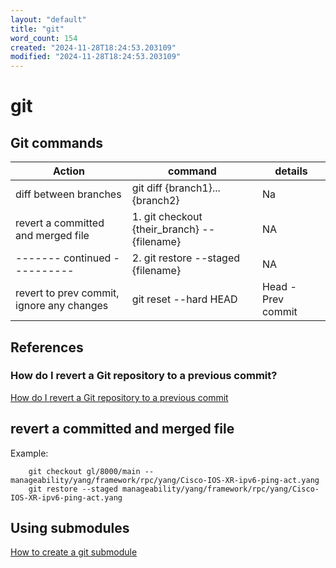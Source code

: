 ```yaml
---
layout: "default"
title: "git"
word_count: 154
created: "2024-11-28T18:24:53.203109"
modified: "2024-11-28T18:24:53.203109"
---
```

# git

## Git commands

| Action                                    | command                                      | details            |
| ----------------------------------------- | -------------------------------------------- | ------------------ |
| diff between branches                     | git diff {branch1}...{branch2}               | Na                 |
| revert a committed and merged file        | 1. git checkout {their_branch} -- {filename} | NA                 |
| ------- continued  ----------             | 2. git restore --staged {filename}           | NA                 |
| revert to prev commit, ignore any changes | git reset --hard HEAD                        | Head - Prev commit |

## References

### How do I revert a Git repository to a previous commit?

[How do I revert a Git repository to a previous commit](https://stackoverflow.com/questions/4114095/how-do-i-revert-a-git-repository-to-a-previous-commit)

## revert a committed and merged file

Example:

```console
    git checkout gl/8000/main -- manageability/yang/framework/rpc/yang/Cisco-IOS-XR-ipv6-ping-act.yang
    git restore --staged manageability/yang/framework/rpc/yang/Cisco-IOS-XR-ipv6-ping-act.yang
```

## Using submodules

[How to create a git submodule](https://www.vogella.com/tutorials/GitSubmodules/article.html#:~:text=Git%20allows%20you%20to%20include,the%20parent%20repository's%20working%20directory.)